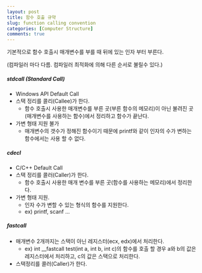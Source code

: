 ```yaml
---
layout: post
title: 함수 호출 규약
slug: function calling convention
categories: [Computer Structure]
comments: true
---
```


기본적으로 함수 호출시 매개변수를 부를 때 뒤에 있는 인자 부터 부른다.

(컴파일러 마다 다름. 컴파일러 최적화에 의해 다른 순서로 불릴수 있다.)

##### stdcall (Standard Call)
  - Windows API Default Call
  - 스택 정리를 콜리(Callee)가 한다.
    - 함수 호출시 사용한 매개변수를 부른 곳(부른 함수의 메모리)이 아닌 불려진 곳(매개변수를 사용하는 함수)에서 정리하고 함수가 끝난다.
  - 가변 형태 지원 불가
    - 매개변수의 갯수가 정해진 함수이기 때문에 printf와 같이 인자의 수가 변하는 함수에서는 사용 할 수 없다.


##### cdecl
- C/C++ Default Call
- 스택 정리를 콜러(Caller)가 한다.
  - 함수 호출시 사용한 매개 변수를 부른 곳(함수를 사용하는 메모리)에서 정리한다.
- 가변 형태 지원.
  - 인자 수가 변할 수 있는 형식의 함수를 지원한다.
  - ex) printf, scanf ...

 

##### fastcall
- 매개변수 2개까지는 스택이 아닌 레지스터(ecx, edx)에서 처리한다.
  - ex) int __fastcall test(int a, int b, int c)의 함수를 호출 할 경우 a와 b의 값은 레지스터에서 처리하고, c의 값은 스택으로 처리한다.
- 스택정리를 콜러(Caller)가 한다.